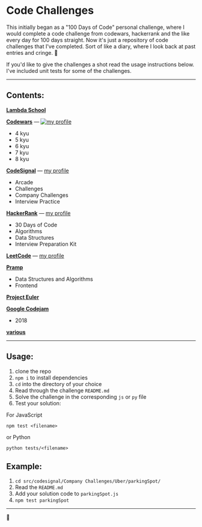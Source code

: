 # Code Challenges


This initially began as a "100 Days of Code" personal challenge, where I would complete a code challenge from codewars, hackerrank and the like every day for 100 days straight. Now it's just a repository of code challenges that I've completed. Sort of like a diary, where I look back at past entries and cringe. 😬

If you'd like to give the challenges a shot read the usage instructions below. I've included unit tests for some of the challenges.

<hr>

## Contents:
[__Lambda School__](src/lambda_school)

[__Codewars__](src/codewars) — [![my profile](https://www.codewars.com/users/dasfrank/badges/micro)](https://www.codewars.com/users/dasfrank)  
 - 4 kyu
 - 5 kyu
 - 6 kyu
 - 7 kyu
 - 8 kyu

[__CodeSignal__](src/codesignal) — [my profile](https://app.codesignal.com/profile/lefrenk)  
 - Arcade
 - Challenges
 - Company Challenges
 - Interview Practice

[__HackerRank__](src/hackerrank) — [my profile](https://www.hackerrank.com/frenk)  
 - 30 Days of Code
 - Algorithms
 - Data Structures
 - Interview Preparation Kit

[__LeetCode__](src/leetcode) — [my profile](https://leetcode.com/frankfaustino/)  

[__Pramp__](src/pramp)
 - Data Structures and Algorithms
 - Frontend

[__Project Euler__](src/projecteuler)

[__Google Codejam__](src/google_codejam)
 - 2018

[__various__](src/various)

<hr>

## Usage:

1. clone the repo  
2. `npm i` to install dependencies  
3. `cd` into the directory of your choice  
4. Read through the challenge `README.md`  
5. Solve the challenge in the corresponding `js` or `py` file
6. Test your solution:

For JavaScript
```
npm test <filename>
```
or Python
```
python tests/<filename>
```

## Example:

1. `cd src/codesignal/Company Challenges/Uber/parkingSpot/`
2. Read the `README.md`  
3. Add your solution code to `parkingSpot.js`
4. `npm test parkingSpot`

<hr>

👋

